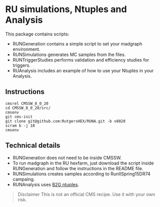 # RU simulations, Ntuples and Analysis

This package contains scripts:

* RUNGeneration contains a simple script to set your madgraph environment. 
* RUNSimulations generates MC samples from lhe files.
* RUNTriggerStudies performs validation and efficiency studies for triggers.
* RUAnalysis includes an example of how to use your Ntuples in your Analysis.

## Instructions
```
cmsrel CMSSW_8_0_20
cd CMSSW_8_0_20/src/
cmsenv 
git cms-init
git clone git@github.com:RutgersHEX/RUNA.git -b v8020
scram b -j 18
cmsenv
```

## Technical details

* RUNGeneration does not need to be inside CMSSW.
* To run madgraph in the RU hexfarm, just download the script inside RUNGeneration and follow the instructions in the README file.
* RUNSimulations creates samples according to RunIISpring15DR74 campaing.
* RUNAnalysis uses [B2G ntuples](https://twiki.cern.ch/twiki/bin/viewauth/CMS/B2GAnalysisFwk).

> Disclaimer
> This is not an official CMS recipe. Use it with your own risk.
